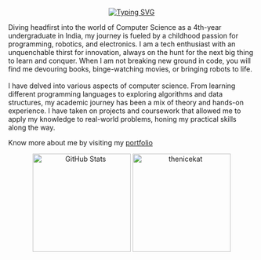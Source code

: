 <p align="center">
  <a href="https://git.io/typing-svg">
    <img src="https://readme-typing-svg.demolab.com?font=Fira+Code&pause=1000&random=false&width=435&lines=Hi+there%2C+I'm+thenicekat+%F0%9F%91%8B" alt="Typing SVG">
  </a>
</p>

Diving headfirst into the world of Computer Science as a 4th-year undergraduate in India, my journey is fueled by a childhood passion for programming, robotics, and electronics. I am a tech enthusiast with an unquenchable thirst for innovation, always on the hunt for the next big thing to learn and conquer. When I am not breaking new ground in code, you will find me devouring books, binge-watching movies, or bringing robots to life.
<br/> <br/>
I have delved into various aspects of computer science. From learning different programming languages to exploring algorithms and data structures, my academic journey has been a mix of theory and hands-on experience. I have taken on projects and coursework that allowed me to apply my knowledge to real-world problems, honing my practical skills along the way.
 
Know more about me by visiting my [portfolio](http://thenicekat.github.io)

<p align="center">
  <img src="https://github-readme-stats.vercel.app/api?username=thenicekat&show_icons=true" alt="GitHub Stats" height="200">
  <img src="https://github-readme-streak-stats.herokuapp.com/?user=thenicekat&" alt="thenicekat" height="200" />
<!--   <img src="https://github-readme-stats.vercel.app/api/top-langs/?username=thenicekat&layout=compact" alt="Languages Used" height="200"> -->
</p>
